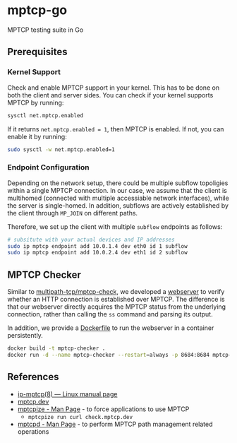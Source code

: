 # mptcp-go
MPTCP testing suite in Go

## Prerequisites

### Kernel Support

Check and enable MPTCP support in your kernel. This has to be done on both the client and server sides. You can check if your kernel supports MPTCP by running:
```bash
sysctl net.mptcp.enabled
```
If it returns `net.mptcp.enabled = 1`, then MPTCP is enabled. If not, you can enable it by running:

```bash
sudo sysctl -w net.mptcp.enabled=1
```
### Endpoint Configuration

Depending on the network setup, there could be multiple subflow topoligies within a single MPTCP connection.
In our case, we assume that the client is multihomed (connected with multiple accessiable network interfaces), while the server is single-homed.
In addition, subflows are actively established by the client through `MP_JOIN` on different paths.

Therefore, we set up the client with multiple `subflow` endpoints as follows:
```bash
# subsitute with your actual devices and IP addresses
sudo ip mptcp endpoint add 10.0.1.4 dev eth0 id 1 subflow
sudo ip mptcp endpoint add 10.0.2.4 dev eth1 id 2 subflow
```

## MPTCP Checker

Similar to [multipath-tcp/mptcp-check](https://github.com/multipath-tcp/mptcp-check), we developed a [webserver](/cmd/webserver) to verify whether an HTTP connection is established over MPTCP. 
The difference is that our webserver directly acquires the MPTCP status from the underlying connection, rather than calling the `ss` command and parsing its output.

In addition, we provide a [Dockerfile](/Dockerfile) to run the webserver in a container persistently.
```bash
docker build -t mptcp-checker .
docker run -d --name mptcp-checker --restart=always -p 8684:8684 mptcp-checker
```

## References
- [ip-mptcp(8) — Linux manual page](https://www.mankier.com/8/ip-mptcp)
- [mptcp.dev](https://www.mptcp.dev/)
- [mptcpize - Man Page](https://www.mankier.com/8/mptcpize) - to force applications to use MPTCP
    - `mptcpize run curl check.mptcp.dev`
- [mptcpd - Man Page](https://www.mankier.com/8/mptcpd) - to perform MPTCP path management related operations
